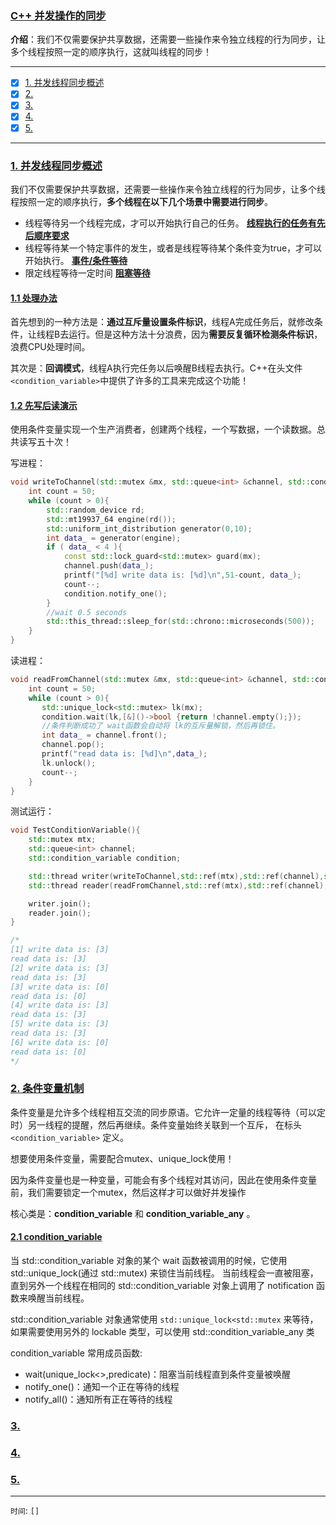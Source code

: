 ### [C++ 并发操作的同步](#)
**介绍**：我们不仅需要保护共享数据，还需要一些操作来令独立线程的行为同步，让多个线程按照一定的顺序执行，这就叫线程的同步！

-----

- [x] [1. 并发线程同步概述](#1-并发线程同步概述)
- [x] [2. ](#2-)
- [x] [3. ](#3-)
- [x] [4. ](#4-)
- [x] [5. ](#5-)

-----

### [1. 并发线程同步概述](#)
我们不仅需要保护共享数据，还需要一些操作来令独立线程的行为同步，让多个线程按照一定的顺序执行，**多个线程在以下几个场景中需要进行同步**。

* 线程等待另一个线程完成，才可以开始执行自己的任务。 [**线程执行的任务有先后顺序要求**](#)
* 线程等待某一个特定事件的发生，或者是线程等待某个条件变为true，才可以开始执行。  [**事件/条件等待**](#)
* 限定线程等待一定时间 [**阻塞等待**](#)

#### [1.1 处理办法](#)
首先想到的一种方法是：**通过互斥量设置条件标识**，线程A完成任务后，就修改条件，让线程B去运行。但是这种方法十分浪费，因为**需要反复循环检测条件标识**，浪费CPU处理时间。

其次是：**回调模式**，线程A执行完任务以后唤醒B线程去执行。C++在头文件`<condition_variable>`中提供了许多的工具来完成这个功能！

#### [1.2 先写后读演示](#)
使用条件变量实现一个生产消费者，创建两个线程，一个写数据，一个读数据。总共读写五十次！

写进程：
```cpp
void writeToChannel(std::mutex &mx, std::queue<int> &channel, std::condition_variable &condition){
    int count = 50;
    while (count > 0){
        std::random_device rd;
        std::mt19937_64 engine(rd());
        std::uniform_int_distribution generator(0,10);
        int data_ = generator(engine);
        if ( data_ < 4 ){
            const std::lock_guard<std::mutex> guard(mx);
            channel.push(data_);
            printf("[%d] write data is: [%d]\n",51-count, data_);
            count--;
            condition.notify_one();
        }
        //wait 0.5 seconds
        std::this_thread::sleep_for(std::chrono::microseconds(500));
    }
}
```

读进程：
```cpp
void readFromChannel(std::mutex &mx, std::queue<int> &channel, std::condition_variable &condition){
    int count = 50;
    while (count > 0){
       std::unique_lock<std::mutex> lk(mx);
       condition.wait(lk,[&]()->bool {return !channel.empty();});
       //条件判断成功了 wait函数会自动将 lk的互斥量解锁，然后再锁住。
       int data_ = channel.front();
       channel.pop();
       printf("read data is: [%d]\n",data_);
       lk.unlock();
       count--;
    }
}
```

测试运行：
```cpp
void TestConditionVariable(){
    std::mutex mtx;
    std::queue<int> channel;
    std::condition_variable condition;

    std::thread writer(writeToChannel,std::ref(mtx),std::ref(channel),std::ref(condition));
    std::thread reader(readFromChannel,std::ref(mtx),std::ref(channel),std::ref(condition));

    writer.join();
    reader.join();
}

/*
[1] write data is: [3]
read data is: [3]
[2] write data is: [3]
read data is: [3]
[3] write data is: [0]
read data is: [0]
[4] write data is: [3]
read data is: [3]
[5] write data is: [3]
read data is: [3]
[6] write data is: [0]
read data is: [0]
*/
```

### [2. 条件变量机制](#) 
条件变量是允许多个线程相互交流的同步原语。它允许一定量的线程等待（可以定时）另一线程的提醒，然后再继续。条件变量始终关联到一个互斥，
在标头 `<condition_variable>` 定义。

想要使用条件变量，需要配合mutex、unique_lock使用！

因为条件变量也是一种变量，可能会有多个线程对其访问，因此在使用条件变量前，我们需要锁定一个mutex，然后这样才可以做好并发操作

核心类是：**condition_variable** 和 **condition_variable_any** 。

#### [2.1 condition_variable](#)
当 std::condition_variable 对象的某个 wait 函数被调用的时候，它使用 std::unique_lock(通过 std::mutex) 来锁住当前线程。
当前线程会一直被阻塞，直到另外一个线程在相同的 std::condition_variable 对象上调用了 notification 函数来唤醒当前线程。

std::condition_variable 对象通常使用 `std::unique_lock<std::mutex` 来等待，如果需要使用另外的 lockable 类型，可以使用 std::condition_variable_any 类

condition_variable 常用成员函数:
- wait(unique_lock<>,predicate)：阻塞当前线程直到条件变量被唤醒
- notify_one()：通知一个正在等待的线程
- notify_all()：通知所有正在等待的线程

### [3.](#) 

### [4.](#) 

### [5.](#) 

-----

`时间`: `[]` 